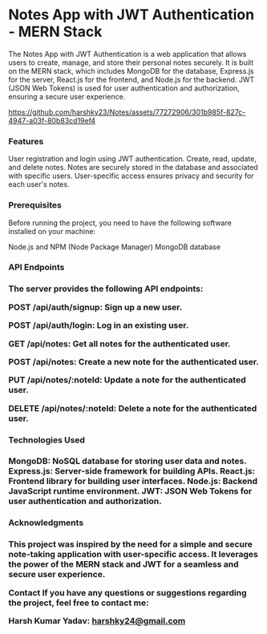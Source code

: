 <h1>Notes App with JWT Authentication - MERN Stack</h1>

The Notes App with JWT Authentication is a web application that allows users to create, manage, and store their personal notes securely. It is built on the MERN stack, which includes MongoDB for the database, Express.js for the server, React.js for the frontend, and Node.js for the backend. JWT (JSON Web Tokens) is used for user authentication and authorization, ensuring a secure user experience.

https://github.com/harshky23/Notes/assets/77272906/301b985f-827c-4947-a03f-80b83cd19ef4

<h3>Features</h3>
User registration and login using JWT authentication.
Create, read, update, and delete notes.
Notes are securely stored in the database and associated with specific users.
User-specific access ensures privacy and security for each user's notes.
<h3>Prerequisites</h3>
Before running the project, you need to have the following software installed on your machine:

Node.js and NPM (Node Package Manager)
MongoDB database

<h3>API Endpoints<h3/>
The server provides the following API endpoints:

POST /api/auth/signup: Sign up a new user.

POST /api/auth/login: Log in an existing user.

GET /api/notes: Get all notes for the authenticated user.

POST /api/notes: Create a new note for the authenticated user.

PUT /api/notes/:noteId: Update a note for the authenticated user.

DELETE /api/notes/:noteId: Delete a note for the authenticated user.

<h3>Technologies Used<h3/>
MongoDB: NoSQL database for storing user data and notes.
Express.js: Server-side framework for building APIs.
React.js: Frontend library for building user interfaces.
Node.js: Backend JavaScript runtime environment.
JWT: JSON Web Tokens for user authentication and authorization.
<h3>Acknowledgments<h3/>
This project was inspired by the need for a simple and secure note-taking application with user-specific access. It leverages the power of the MERN stack and JWT for a seamless and secure user experience.


Contact
If you have any questions or suggestions regarding the project, feel free to contact me:

Harsh Kumar Yadav: harshky24@gmail.com 
